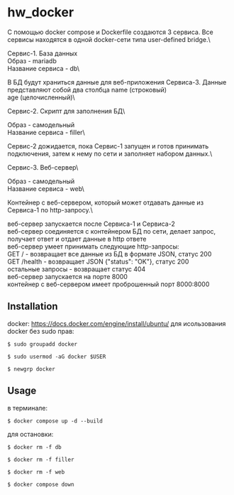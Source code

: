 # hw_docker

С помощью docker compose и Dockerfile создаются 3 сервиса. Все сервисы находятся в одной docker-сети типа user-defined bridge.\

Сервис-1. База данных\
Образ - mariadb\
Название сервиса - db\

В БД будут храниться данные для веб-приложения Сервиса-3. Данные представляют собой два столбца
name (строковый)\
age   (целочисленный)\

Сервис-2. Скрипт для заполнения БД\

Образ - самодельный\
Название сервиса - filler\

Сервис-2 дожидается, пока Сервис-1 запущен и готов принимать подключения, затем к нему по сети и заполняет набором данных.\

Сервис-3. Веб-сервер\

Образ - самодельный\
Название сервиса - web\

Контейнер с веб-сервером, который может отдавать данные из Сервиса-1 по http-запросу.\

веб-сервер запускается после Сервиса-1 и Сервиса-2\
веб-сервер соединяется с контейнером БД по сети, делает запрос, получает ответ и отдает данные в http ответе\
веб-сервер умеет принимать следующие http-запросы:\
GET / - возвращает все данные из БД в формате JSON, статус 200\
GET /health - возвращает JSON {"status": "OK"}, статус 200\
остальные запросы - возвращает статус 404\
веб-сервер запускается на порте 8000\
контейнер с веб-сервером имеет проброшенный порт 8000:8000

## Installation

docker: https://docs.docker.com/engine/install/ubuntu/
для исользования docker без sudo прав:

```
$ sudo groupadd docker
```

```
$ sudo usermod -aG docker $USER
```

```
$ newgrp docker
```
## Usage

в терминале:
```
$ docker compose up -d --build
```
для остановки:
```
$ docker rm -f db
```

```
$ docker rm -f filler
```

```
$ docker rm -f web
```

```
$ docker compose down
```
